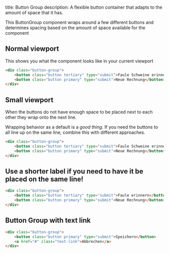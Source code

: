 title: Button Group
description: A flexible button container that adapts to the amount of space that it has.

This ButtonGroup component wraps around a few different buttons and determines spacing based on the amount of space available for the component

## Normal viewport

This shows you what the component looks like in your current viewport

```html
<div class="button-group">
    <button class="button tertiary" type="submit">Faule Schweine erinnern</button>
    <button class="button primary" type="submit">Neue Rechnung</button>
</div>
```

## Small viewport

When the buttons do not have enough space to be placed next to each other they wrap onto the next line.

Wrapping behavior as a default is a _good thing_.
If you need the buttons to all line up on the same line,
combine this with different approaches.

```html width="220"
<div class="button-group">
    <button class="button tertiary" type="submit">Faule Schweine erinnern</button>
    <button class="button primary" type="submit">Neue Rechnung</button>
</div>
```

## Use a shorter label if you need to have it be placed on the same line!

```html width="320"
<div class="button-group">
    <button class="button tertiary" type="submit">Faule erinnern</button>
    <button class="button primary" type="submit">Neue Rechnung</button>
</div>
```

## Button Group with text link

```html
<div class="button-group">
    <button class="button primary" type="submit">Speichern</button>
    <a href="#" class="text-link">Abbrechen</a>
</div>
```

